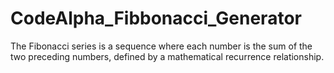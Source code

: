 # CodeAlpha_Fibbonacci_Generator
The Fibonacci series is a sequence where each number is
the sum of the two preceding numbers, defined by a
mathematical recurrence relationship.
